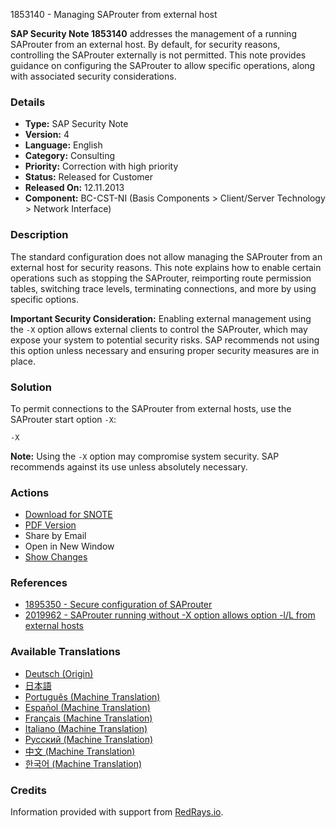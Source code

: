 1853140 - Managing SAProuter from external host

**SAP Security Note 1853140** addresses the management of a running SAProuter from an external host. By default, for security reasons, controlling the SAProuter externally is not permitted. This note provides guidance on configuring the SAProuter to allow specific operations, along with associated security considerations.

### Details

- **Type:** SAP Security Note
- **Version:** 4
- **Language:** English
- **Category:** Consulting
- **Priority:** Correction with high priority
- **Status:** Released for Customer
- **Released On:** 12.11.2013
- **Component:** BC-CST-NI (Basis Components > Client/Server Technology > Network Interface)

### Description

The standard configuration does not allow managing the SAProuter from an external host for security reasons. This note explains how to enable certain operations such as stopping the SAProuter, reimporting route permission tables, switching trace levels, terminating connections, and more by using specific options.

**Important Security Consideration:** Enabling external management using the `-X` option allows external clients to control the SAProuter, which may expose your system to potential security risks. SAP recommends not using this option unless necessary and ensuring proper security measures are in place.

### Solution

To permit connections to the SAProuter from external hosts, use the SAProuter start option `-X`:

```
-X
```

**Note:** Using the `-X` option may compromise system security. SAP recommends against its use unless absolutely necessary.

### Actions

- [Download for SNOTE](https://notesdownloads.sap.com/note/0040000017644962017)
- [PDF Version](https://userapps.support.sap.com/sap/support/sfm/notes/print/0001853140?language=en-US&token=B44FE4B8B11E8649E49DC7A1E6FB1F21)
- Share by Email
- Open in New Window
- [Show Changes](https://me.sap.com/notesLatestChanges/0001853140/E/diff)

### References

- [1895350 - Secure configuration of SAProuter](https://me.sap.com/notes/1895350)
- [2019962 - SAProuter running without -X option allows option -l/L from external hosts](https://me.sap.com/notes/2019962)

### Available Translations

- [Deutsch (Origin)](https://me.sap.com/notes/0001853140/D)
- [日本語](https://me.sap.com/notes/0001853140/J)
- [Português (Machine Translation)](https://me.sap.com/notes/0001853140/P)
- [Español (Machine Translation)](https://me.sap.com/notes/0001853140/S)
- [Français (Machine Translation)](https://me.sap.com/notes/0001853140/F)
- [Italiano (Machine Translation)](https://me.sap.com/notes/0001853140/I)
- [Русский (Machine Translation)](https://me.sap.com/notes/0001853140/R)
- [中文 (Machine Translation)](https://me.sap.com/notes/0001853140/1)
- [한국어 (Machine Translation)](https://me.sap.com/notes/0001853140/3)

### Credits

Information provided with support from [RedRays.io](https://redrays.io).